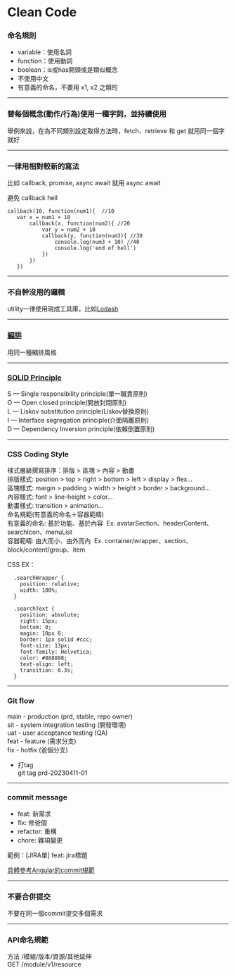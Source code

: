 # Clean Code
   
   
   
### 命名規則
 - variable：使用名詞
 - function：使用動詞
 - boolean：is或has開頭或是類似概念
 - 不使用中文
 - 有意義的命名，不要用 x1, x2 之類的  
***
   
   
### 替每個概念(動作/行為)使用一種字詞，並持續使用
 舉例來說，在為不同類別設定取得方法時，fetch、retrieve 和 get 就用同一個字就好
***
   
   
### 一律用相對較新的寫法
 比如 callback, promise, async await 就用 async await
 
 避免 callback hell
 ```
 callback(10, function(num1){  //10
    var x = num1 + 10
        callback(x, function(num2){ //20
            var y = num2 + 10
            callback(y, function(num3){ //30 
                console.log(num3 + 10) //40 
                console.log('end of hell')
            })
        })
    })
  ```
*** 
   
   
### 不自幹沒用的邏輯
 utility一律使用現成工具庫，比如[Lodash](https://www.lodashjs.com/)
*** 
  
    
### [編排](https://github.com/javascript-tutorial/zh-hant.javascript.info/blob/master/1-js/03-code-quality/02-coding-style/article.md)
  用同一種縮排風格
***  
   
   
### [SOLID Principle](https://ithelp.ithome.com.tw/articles/10252738)
   S — Single responsibility principle(單一職責原則)      
   O — Open closed principle(開放封閉原則)   
   L — Liskov substitution principle(Liskov替換原則)   
   I — Interface segregation principle(介面隔離原則)   
   D — Dependency Inversion principle(依賴倒置原則)   
***   
   
   
### CSS Coding Style
  樣式層級撰寫排序：排版 > 區塊 > 內容 > 動畫  
  排版樣式: position > top > right > bottom > left > display > flex…  
  區塊樣式: margin > padding > width > height > border > background…  
  內容樣式: font > line-height > color…  
  動畫樣式: transition > animation…  
  命名規範(有意義的命名＋容器範疇)  
  有意義的命名: 基於功能、基於內容   Ex. avatarSection、headerContent、searchIcon、menuList  
  容器範疇: 由大而小、由外而內   Ex. container/wrapper、section、block/content/group、item  

  CSS EX：
  ```
    .searchWrapper {
      position: relative;
      width: 100%;
    }
    
    .searchText {
      position: absolute;
      right: 15px;
      bottom: 0;
      magin: 10px 0;
      border: 1px solid #ccc;
      font-size: 13px;
      font-family: Helvetica;
      color: #888888;
      text-align: left;
      transition: 0.3s; 
    }
  ```
***
   
   
### Git flow
  main - production (prd, stable, repo owner)   
  sit - system integration testing (開發環境)   
  uat - user acceptance testing (QA)   
  feat - feature (需求分支)  
  fix - hotfix (爸個分支)    
      
  * 打tag    
    git tag prd-20230411-01     
***  
    
    
### commit message
  - feat: 新需求
  - fix: 修爸個
  - refactor: 重構
  - chore: 雜項變更
  
  範例：[JIRA單] feat: jira標題
  
  [具體參考Angular的commit規範](https://zj-git-guide.readthedocs.io/zh_CN/latest/message/Angular%E6%8F%90%E4%BA%A4%E4%BF%A1%E6%81%AF%E8%A7%84%E8%8C%83)
***  
  
   
### 不要合併提交
  不要在同一個commit提交多個需求
***  
   
   
### API命名規範
  方法 /模組/版本/資源/其他延伸    
  GET /module/v1/resource
